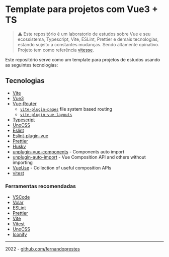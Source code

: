 # Template para projetos com Vue3 + TS

> ⚠️ Este repositório é um laboratorio de estudos sobre Vue e seu ecossistema, Typescript, Vite, ESLint, Prettier e demais tecnologias, estando sujeito a constantes mudanças. Sendo altamente opinativo.
> Projeto tem como referência [vitesse](https://github.com/antfu/vitesse).

Este repositório serve como um template para projetos de estudos usando as seguintes tecnologias:

## Tecnologias

- [Vite](https://vitejs.dev/)
- [Vue3](https://vuejs.org/)
- [Vue-Router](https://router.vuejs.org/)
  - [`vite-plugin-pages`](https://github.com/hannoeru/vite-plugin-pages) file system based routing
  - [`vite-plugin-vue-layouts`](https://github.com/JohnCampionJr/vite-plugin-vue-layouts)
- [Typescript](https://www.typescriptlang.org/)
- [UnoCSS](https://github.com/unocss/unocss)
- [Eslint](https://eslint.org/)
- [Eslint-plugin-vue](https://eslint.vuejs.org/)
- [Prettier](https://prettier.io/)
- [Husky](https://typicode.github.io/husky/#/)
- [unplugin-vue-components](https://github.com/antfu/unplugin-vue-components) - Components auto import
- [unplugin-auto-import](https://github.com/antfu/unplugin-auto-import) - Vue Composition API and others without importing
- [VueUse](https://vueuse.org/) - Collection of useful composition APIs
- [vitest](https://vitest.dev/)

### Ferramentas recomendadas

- [VSCode](https://code.visualstudio.com/)
- [Volar](https://marketplace.visualstudio.com/items?itemName=johnsoncodehk.volar)
- [ESLint](https://marketplace.visualstudio.com/items?itemName=dbaeumer.vscode-eslint)
- [Prettier](https://marketplace.visualstudio.com/items?itemName=esbenp.prettier-vscode)
- [Vite](https://marketplace.visualstudio.com/items?itemName=antfu.vite)
- [Vitest](https://marketplace.visualstudio.com/items?itemName=ZixuanChen.vitest-explorer)
- [UnoCSS](https://marketplace.visualstudio.com/items?itemName=antfu.unocss)
- [Iconify](https://marketplace.visualstudio.com/items?itemName=antfu.iconify)

---

2022 - [github.com/fernandoprestes](https://github.com/fernandoprestes)
